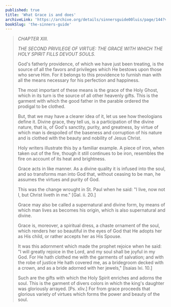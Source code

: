```yaml
---
published: true
title: 'What Grace is and does'
archiveLink: 'https://archive.org/details/sinnersguide00luis/page/144?view=theater'
bookSlug: 'the-sinners-guide'
---
```


> *CHAPTER XIII.*
> 
> *THE SECOND PRIVILEGE OF VIRTUE: THE GRACE WITH WHICH THE HOLY SPIRIT FILLS DEVOUT SOULS.*
> 
> God's fatherly providence, of which we have just been treating, is the source of all the favors and privileges which He bestows upon those who serve Him. For it belongs to this providence to furnish man with all the means necessary for his perfection and happiness.
> 
> The most important of these means is the grace of the Holy Ghost, which in its turn is the source of all other heavenly gifts. This is the garment with which the good father in the parable ordered the prodigal to be clothed.
> 
> But, that we may have a clearer idea of it, let us see how theologians define it. Divine grace, they tell us, is a participation of the divine nature, that is, of God's sanctity, purity, and greatness, by virtue of which man is despoiled of the baseness and corruption of his nature and is clothed with the beauty and nobility of Jesus Christ.
> 
> Holy writers illustrate this by a familiar example. A piece of iron, when taken out of the fire, though it still continues to be iron, resembles the fire on account of its heat and brightness.
> 
> Grace acts in like manner. As a divine quality it is infused into the soul, and so transforms man into God that, without ceasing to be man, he assumes the virtues and purity of God.
> 
> This was the change wrought in St. Paul when he said: "I live, now not I, but Christ liveth in me." [Gal. ii. 20.]
> 
> Grace may also be called a supernatural and divine form, by means of which man lives as becomes his origin, which is also supernatural and divine.
> 
> Grace is, moreover, a spiritual dress, a chaste ornament of the soul, which renders her so beautiful in the eyes of God that He adopts her as His child, or rather accepts her as His Spouse.
> 
> It was this adornment which made the prophet rejoice when he said: "I will greatly rejoice in the Lord, and my soul shall be joyful in my God. For He hath clothed me with the garments of salvation; and with the robe of justice He hath covered me, as a bridegroom decked with a crown, and as a bride adorned with her jewels," [Isaias lxi. 10.]
> 
> Such are the gifts with which the Holy Spirit enriches and adorns the soul. This is the garment of divers colors in which the king's daughter was gloriously arrayed. [Ps. xliv.] For from grace proceeds that glorious variety of virtues which forms the power and beauty of the soul.